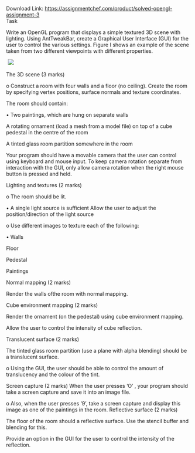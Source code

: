 Download Link: https://assignmentchef.com/product/solved-opengl-assignment-3
<br>
Task

Write an OpenGL program that displays a simple textured 3D scene with lighting. Using AntTweakBar, create a Graphical User Interface (GUI) for the user to control the various settings. Figure I shows an example of the scene taken from two different viewpoints with different properties.

<img decoding="async" data-recalc-dims="1" data-src="https://i0.wp.com/www.ankitcodinghub.com/wp-content/uploads/2020/02/624.png?w=980&amp;ssl=1" class="lazyload" src="data:image/gif;base64,R0lGODlhAQABAAAAACH5BAEKAAEALAAAAAABAAEAAAICTAEAOw==">

 <noscript>

  <img decoding="async" src="https://i0.wp.com/www.ankitcodinghub.com/wp-content/uploads/2020/02/624.png?w=980&amp;ssl=1" data-recalc-dims="1">

 </noscript>




The 3D scene (3 marks)

o Construct a room with four walls and a floor (no ceiling). Create the room by specifying vertex positions, surface normals and texture coordinates.

The room should contain:

• Two paintings, which are hung on separate walls

A rotating ornament (load a mesh from a model file) on top of a cube pedestal in the centre of the room

A tinted glass room partition somewhere in the room




Your program should have a movable camera that the user can control using keyboard and mouse input. To keep camera rotation separate from interaction with the GUI, only allow camera rotation when the right mouse button is pressed and held.

Lighting and textures (2 marks)

o The room should be lit.

• A single light source is sufficient Allow the user to adjust the position/direction of the light source

o Use different images to texture each of the following:

• Walls

Floor

Pedestal

Paintings

Normal mapping (2 marks)

Render the walls ofthe room with normal mapping.

Cube environment mapping (2 marks)

Render the ornament (on the pedestal) using cube environment mapping.

Allow the user to control the intensity of cube reflection.

Translucent surface (2 marks)

The tinted glass room partition (use a plane with alpha blending) should be a translucent surface.

o Using the GUI, the user should be able to control the amount of translucency and the colour of the tint.

Screen capture (2 marks) When the user presses ‘O’ , your program should take a screen capture and save it into an image file.

o Also, when the user presses ‘9’, take a screen capture and display this image as one of the paintings in the room. Reflective surface (2 marks)

The floor of the room should a reflective surface. Use the stencil buffer and blending for this.

Provide an option in the GUI for the user to control the intensity of the reflection.